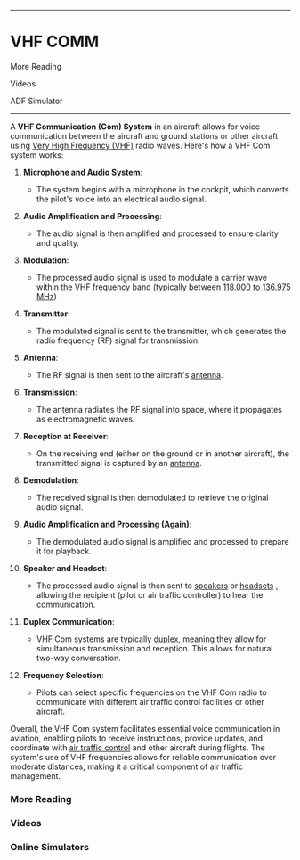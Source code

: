 ------------------------------------------------------------------------------------------------------------
# VHF COMM 

More Reading

Videos

ADF Simulator

------------------------------------------------------------------------------------------------------------





A **VHF Communication (Com) System** in an aircraft allows for voice communication between the aircraft and ground stations or other aircraft using [Very High Frequency (VHF)](https://en.wikipedia.org/wiki/Very_high_frequency) radio waves. Here's how a VHF Com system works:

1. **Microphone and Audio System**:
   - The system begins with a microphone in the cockpit, which converts the pilot's voice into an electrical audio signal.

2. **Audio Amplification and Processing**:
   - The audio signal is then amplified and processed to ensure clarity and quality.

3. **Modulation**:
   - The processed audio signal is used to modulate a carrier wave within the VHF frequency band (typically between [118.000 to 136.975 MHz](https://en.wikipedia.org/wiki/Aircraft_communications_frequencies)).

4. **Transmitter**:
   - The modulated signal is sent to the transmitter, which generates the radio frequency (RF) signal for transmission.

5. **Antenna**:
   - The RF signal is then sent to the aircraft's [antenna](https://en.wikipedia.org/wiki/Antenna_(radio)).

6. **Transmission**:
   - The antenna radiates the RF signal into space, where it propagates as electromagnetic waves.

7. **Reception at Receiver**:
   - On the receiving end (either on the ground or in another aircraft), the transmitted signal is captured by an [antenna](https://en.wikipedia.org/wiki/Antenna_(radio)).

8. **Demodulation**:
   - The received signal is then demodulated to retrieve the original audio signal.

9. **Audio Amplification and Processing (Again)**:
   - The demodulated audio signal is amplified and processed to prepare it for playback.

10. **Speaker and Headset**:
    - The processed audio signal is then sent to [speakers](https://en.wikipedia.org/wiki/Loudspeaker) or [headsets](https://en.wikipedia.org/wiki/Headset_(audio)) , allowing the recipient (pilot or air traffic controller) to hear the communication.

11. **Duplex Communication**:
    - VHF Com systems are typically [duplex](https://en.wikipedia.org/wiki/Duplex_(telecommunications)), meaning they allow for simultaneous transmission and reception. This allows for natural two-way conversation.

12. **Frequency Selection**:
    - Pilots can select specific frequencies on the VHF Com radio to communicate with different air traffic control facilities or other aircraft.

Overall, the VHF Com system facilitates essential voice communication in aviation, enabling pilots to receive instructions, provide updates, and coordinate with [air traffic control](https://en.wikipedia.org/wiki/Air_traffic_control) and other aircraft during flights. The system's use of VHF frequencies allows for reliable communication over moderate distances, making it a critical component of air traffic management.


### More Reading

### Videos

### Online Simulators
